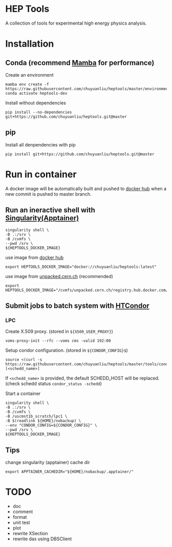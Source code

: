 # HEP Tools
A collection of tools for experimental high energy physics analysis.

# Installation
## Conda (recommend [Mamba](https://mamba.readthedocs.io/) for performance)
Create an environment

    mamba env create -f https://raw.githubusercontent.com/chuyuanliu/heptools/master/environment.yml
    conda activate heptools-dev
Install without dependencies

    pip install --no-dependencies git+https://github.com/chuyuanliu/heptools.git@master
## pip
Install all denpendencies with pip

    pip install git+https://github.com/chuyuanliu/heptools.git@master

# Run in container
A docker image will be automatically built and pushed to [docker hub](https://hub.docker.com/repository/docker/chuyuanliu/heptools) when a new commit is pushed to master branch.
## Run an ineractive shell with [Singularity(Apptainer)](https://apptainer.org/docs/user/latest/)

    singularity shell \
    -B .:/srv \
    -B /cvmfs \
    --pwd /srv \
    ${HEPTOOLS_DOCKER_IMAGE}
use image from [docker hub](https://hub.docker.com/repository/docker/chuyuanliu/heptools)

    export HEPTOOLS_DOCKER_IMAGE="docker://chuyuanliu/heptools:latest"
use image from [unpacked.cern.ch](https://cvmfs.readthedocs.io/en/latest/cpt-containers.html#using-unpacked-cern-ch) (recommended)

    export HEPTOOLS_DOCKER_IMAGE="/cvmfs/unpacked.cern.ch/registry.hub.docker.com/chuyuanliu/heptools:latest"
## Submit jobs to batch system with [HTCondor](https://htcondor.readthedocs.io/)
### LPC
Create X.509 proxy. (stored in `${X509_USER_PROXY}`)

    voms-proxy-init --rfc --voms cms -valid 192:00

Setup condor configuration. (stored in `${CONDOR_CONFIG}$`)

    source <(curl -s https://raw.githubusercontent.com/chuyuanliu/heptools/master/tools/condor_config_lpc.sh) [<schedd_name>]
If `<schedd_name>` is provided, the default SCHEDD_HOST will be replaced. (check schedd status `condor_status -schedd`)

Start a container

    singularity shell \
    -B .:/srv \
    -B /cvmfs \
    -B /uscmst1b_scratch/lpc1 \
    -B $(readlink ${HOME}/nobackup) \
    --env "CONDOR_CONFIG=${CONDOR_CONFIG}" \
    --pwd /srv \
    ${HEPTOOLS_DOCKER_IMAGE}

## Tips
change singularity (apptainer) cache dir

    export APPTAINER_CACHEDIR="${HOME}/nobackup/.apptainer/"

# TODO
- doc
- comment
- format
- unit test
- plot
- rewrite XSection
- rewrite das using DBSClient